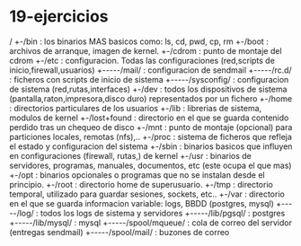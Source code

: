 # 19-ejercicios
/ +-/bin : los binarios MAS basicos como: ls, cd, pwd, cp, rm +-/boot : archivos de arranque, imagen de kernel. +-/cdrom : punto de montaje del cdrom +-/etc : configuracion. Todas las configuraciones (red,scripts de inicio,firewall,usuarios) +-----/mail/ : configuracion de sendmail +-----/rc.d/ : ficheros con scripts de inicio de sistema +-----/sysconfig/ : configuracion de sistema (red,rutas,interfaces) +-/dev : todos los dispositivos de sistema (pantalla,raton,impresora,disco duro) representados por un fichero +-/home : directorios particulares de los usuarios +-/lib : librerias de sistema, modulos de kernel +-/lost+found : directorio en el que se guarda contenido perdido tras un chequeo de disco +-/mnt : punto de montaje (opcional) para particiones locales, remotas (nfs),.. +-/proc : sistema de ficheros que refleja el estado y configuracion del sistema +-/sbin : binarios basicos que influyen en configuraciones (firewall, rutas,) de kernel +-/usr : binarios de servidores, programas, manuales, documentos, etc (este ocupa el que mas) +-/opt : binarios opcionales o programas que no se instalan desde el principio. +-/root : directorio home de superusuario. +-/tmp : directorio temporal, utilizado para guardar sesiones, sockets, etc.. +-/var : directorio en el que se guarda informacion variable: logs, BBDD (postgres, mysql) +-----/log/ : todos los logs de sistema y servidores +-----/lib/pgsql/ : postgres +-----/lib/mysql/ : mysql +-----/spool/mqueue/ : cola de correo del servidor (entregas sendmail) +-----/spool/mail/ : buzones de correo
